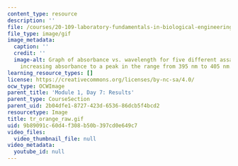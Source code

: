 ```yaml
---
content_type: resource
description: ''
file: /courses/20-109-laboratory-fundamentals-in-biological-engineering-spring-2010/9b89091c60d4f308b50b397cd0e649c7_tr_orange_raw.gif
file_type: image/gif
image_metadata:
  caption: ''
  credit: ''
  image-alt: Graph of absorbance vs. wavelength for five different assays, showing
    increasing absorbance to a peak in the range from 395 nm to 405 nm.
learning_resource_types: []
license: https://creativecommons.org/licenses/by-nc-sa/4.0/
ocw_type: OCWImage
parent_title: 'Module 1, Day 7: Results'
parent_type: CourseSection
parent_uid: 2b04dfe1-8727-423d-6536-86dcb5f4bcd2
resourcetype: Image
title: tr_orange_raw.gif
uid: 9b89091c-60d4-f308-b50b-397cd0e649c7
video_files:
  video_thumbnail_file: null
video_metadata:
  youtube_id: null
---
```

